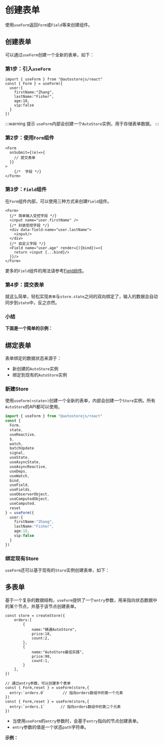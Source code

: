 
# 创建表单

使用`useForm`返回`Form`或`Field`等来创建组件。

## 创建表单

可以通过`useForm`创建一个全新的表单，如下：

### 第1步：引入`useForm`

```tsx
import { useForm } from "@autostorejs/react"
const { Form } = useForm({
  user:{
    firstName:"Zhang",
    lastName:"Fisher",
    age:18,
    vip:false 
  }  
}) 
```

:::warning 提示
`useForm`内部会创建一个`AutoStore`实例，用于存储表单数据。
::: 


### 第2步：使用`Form`组件

```tsx
<Form  
  onSubmit={(e)=>{
    // 提交表单
  }}
>
    {/*  字段 */}
</Form>
```

### 第3步：`Field`组件

在`Form`组件内部，可以使用三种方式来创建`Field`组件。

```tsx
<Form>
  {/* 简单输入受控字段 */}
  <input name="user.firstName" />
  {/* 封装受控字段 */}
  <div data-field-name="user.lastName">
    <input/>
  </div>
  {/* 自定义字段 */}
  <Field name="user.age" render={({bind})=>{
    return <input {...bind}/>
  }}/>
</Form>
```

更多的`Field`组件的用法请参考[Field组件](/guide/form/field/component.md)。

### 第4步：提交表单

就这么简单，轻松实现`表单`与`store.state`之间的双向绑定了，输入的数据会自动同步到`state`中，反之亦然。

### 小结

**下面是一个简单的示例：**

<demo react="form/form/base.tsx"/>


## 绑定表单

表单绑定的数据状态来源于：

- 新创建的`AutoStore`实例
- 绑定到现有的`AutoStore`实例

### 新建Store

使用`useForm(<state>)`创建一个全新的表单，内部会创建一个`Store`实例。所有`AutoStore`的API都可以使用。

```ts
import { useForm } from "@autostorejs/react"
const { 
  Form,
  state,
  useReactive,
  $,
  watch,
  batchUpdate
  signal,
  useState,    
  useAsyncState,     
  useAsyncReactive,
  useDeps,           
  useWatch,          
  bind,              
  useField,          
  useFields,         
  useObserverObject, 
  useComputedObject, 
  useComputed,       
  reset
} = useForm({
  user:{
    firstName:"Zhang",
    lastName:"Fisher",
    age:18,
    vip:false 
  }  
}) 
```

### 绑定现有Store

`useForm`还可以基于现有的`Store`实例创建表单，如下：

<demo react="form/form/fromStore.tsx" />


## 多表单

基于一个复杂的数据结构，`useForm`提供了一个`entry`参数，用来指向状态数据中的某个节点，并基于该节点创建表单。

```tsx {17-28}
const store = createStore({
    orders:[
        {
            name:"精通AutoStore",
            price:18,
            count:2,
        },
        {
            name:"AutoStore最佳实践",
            price:98,
            count:1,
        }
    ],
}) 

// 通过entry参数，可以创建多个表单
const { Form,reset } = useForm(store,{
  entry:`orders.0`        // 指向orders数组中的第一个元素
})
const { Form,reset } = useForm(store,{
  entry:`orders.1`       // 指向orders数组中的第二个元素
})
```

- 当使用`useForm`的`entry`参数时，会基于`entry`指向的节点创建表单。
- `entry`参数的值是一个状态`path`字符串。

**示例：**

<demo react="form/form/multiForm.tsx" />